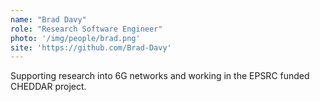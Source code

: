 ```yaml
---
name: "Brad Davy"
role: "Research Software Engineer"
photo: '/img/people/brad.png'
site: 'https://github.com/Brad-Davy'
---
```


Supporting research into 6G networks and working in the EPSRC funded CHEDDAR project.
